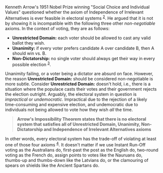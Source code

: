 Kenneth Arrow's 1951 Nobel Prize winning "Social Choice and Individual Values" questioned whether the axiom of Independence of Irrelevant Alternatives is ever feasible in electoral systems <sup>[2](#footnote-2)</sup>. He argued that it is not by showing it is incompatible with the following three other *non-negotiable* axioms. In the context of voting, they are as follows:

- **Unrestricted Domain:** each voter should be allowed to cast any valid ballot they wish.
- **Unanimity:** if every voter prefers candidate A over candidate B, then A should win vs. B.
- **Non-Dictatorship:** no single voter should always get their way in every possible election <sup>[3](#footnote-3)</sup>.

Unanimity failing, or a voter being a dictator are absurd on face. However, the reason **Unrestricted Domain:** should be considered non-negotiable is more subtle. Consider **Unrestricted Domain:** doesn't hold, i.e., there is a situation where the populace casts their votes and their government rejects the election outright. Arguably, the electoral system in question is *impractical* or *undemocratic*. Impractical due to the rejection of a likely time-consuming and expensive election, and undemocratic due to individuals not being allowed to vote how they wish *all* the time.

>**Arrow's Impossibility Theorem states that there is no electoral system that satisfies all of Unrestricted Domain, Unanimity, Non-Dictatorship and Independence of Irrelevant Alternatives axioms**

In other words, every electoral system has the trade-off of violating at least one of those four axioms <sup>[4](#footnote-4)</sup>. It doesn't matter if we use Instant Run-Off voting as the Australians do, first-past the post as the English do, two-round voting as the French do, assign points to votes like the Nauruans do, thumbs-up and thumbs-down like the Latvians do, or the clamouring of spears on shields like the Ancient Spartans do.
